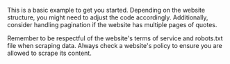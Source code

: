 This is a basic example to get you started. Depending on the website structure, you might need to adjust the code accordingly. Additionally, consider handling pagination if the website has multiple pages of quotes.

Remember to be respectful of the website's terms of service and robots.txt file when scraping data. Always check a website's policy to ensure you are allowed to scrape its content.
